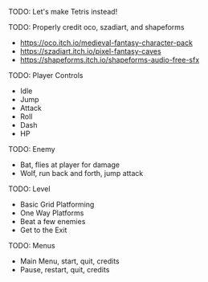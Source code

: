 TODO: Let's make Tetris instead!

TODO: Properly credit oco, szadiart, and shapeforms

* https://oco.itch.io/medieval-fantasy-character-pack
* https://szadiart.itch.io/pixel-fantasy-caves
* https://shapeforms.itch.io/shapeforms-audio-free-sfx

TODO: Player Controls
* Idle
* Jump
* Attack
* Roll
* Dash
* HP

TODO: Enemy
* Bat, flies at player for damage
* Wolf, run back and forth, jump attack

TODO: Level
* Basic Grid Platforming
* One Way Platforms
* Beat a few enemies
* Get to the Exit

TODO: Menus
* Main Menu, start, quit, credits
* Pause, restart, quit, credits

